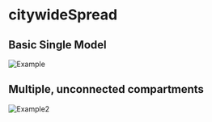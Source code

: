 # citywideSpread
## Basic Single Model
 ![Example](visualization/baselinePlots.png)

## Multiple, unconnected compartments
 ![Example2](visualization/Unconnected_10000.png)
